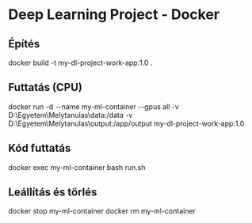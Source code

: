 # Deep Learning Project - Docker

## Építés
docker build -t my-dl-project-work-app:1.0 .

## Futtatás (CPU)
docker run -d --name my-ml-container --gpus all -v D:\Egyetem\Melytanulas\data:/data -v D:\Egyetem\Melytanulas\output:/app/output my-dl-project-work-app:1.0

## Kód futtatás
docker exec my-ml-container bash run.sh

## Leállítás és törlés
docker stop my-ml-container
docker rm my-ml-container
